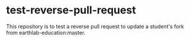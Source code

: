 # test-reverse-pull-request
This repository is to test a reverse pull request to update a student's fork from earthlab-education:master. 
